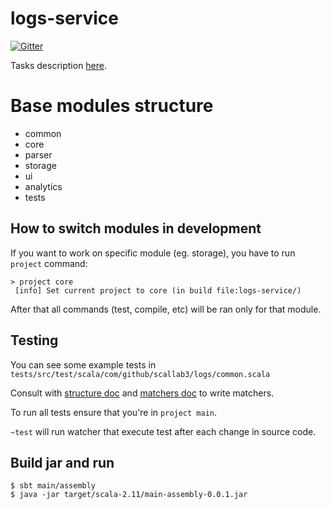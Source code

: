 # logs-service

[![Gitter](https://badges.gitter.im/scalalab3/logs-service.svg)](https://gitter.im/scalalab3/logs-service?utm_source=badge&utm_medium=badge&utm_campaign=pr-badge&utm_content=badge)

Tasks description [here](https://github.com/scalalab3/logs-service/wiki).

# Base modules structure

* common
* core
* parser
* storage
* ui
* analytics
* tests


## How to switch modules in development

If you want to work on specific module (eg. storage), you have to run `project` command:

```
> project core
 [info] Set current project to core (in build file:logs-service/)
```

After that all commands (test, compile, etc) will be ran only for that module.


## Testing

You can see some example tests in `tests/src/test/scala/com/github/scallab3/logs/common.scala`

Consult with [structure doc](https://etorreborre.github.io/specs2/guide/SPECS2-3.7.2/org.specs2.guide.Structure.html) and [matchers doc](https://etorreborre.github.io/specs2/guide/SPECS2-3.7.2/org.specs2.guide.Matchers.html) to write matchers.

To run all tests ensure that you're in `project main`.

`~test` will run watcher that execute test after each change in source code.

## Build jar and run

```
$ sbt main/assembly
$ java -jar target/scala-2.11/main-assembly-0.0.1.jar
```